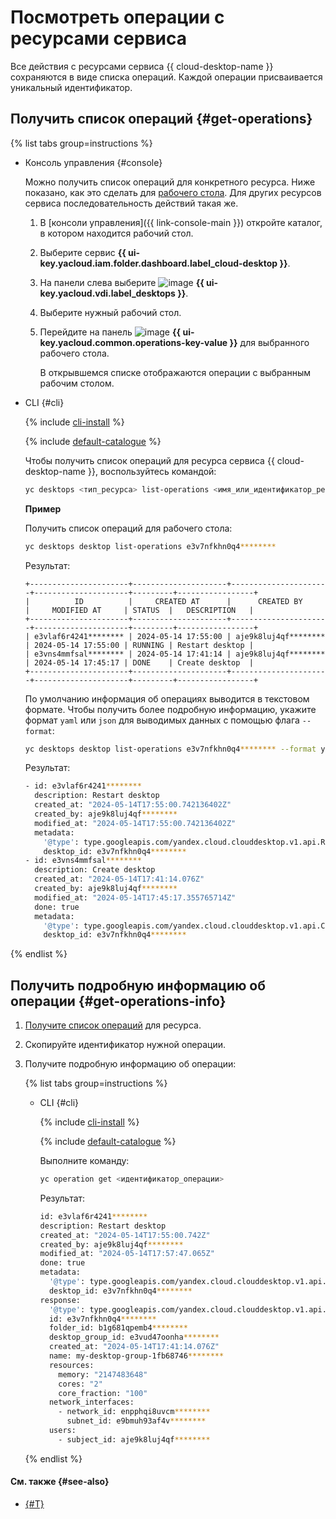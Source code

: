 # Посмотреть операции с ресурсами сервиса

Все действия с ресурсами сервиса {{ cloud-desktop-name }} сохраняются в виде списка операций. Каждой операции присваивается уникальный идентификатор.

## Получить список операций {#get-operations}

{% list tabs group=instructions %}

- Консоль управления {#console}

  Можно получить список операций для конкретного ресурса. Ниже показано, как это сделать для [рабочего стола](../concepts/desktops-and-groups.md). Для других ресурсов сервиса последовательность действий такая же.

  1. В [консоли управления]({{ link-console-main }}) откройте каталог, в котором находится рабочий стол.
  1. Выберите сервис **{{ ui-key.yacloud.iam.folder.dashboard.label_cloud-desktop }}**.
  1. На панели слева выберите ![image](../../_assets/console-icons/display.svg) **{{ ui-key.yacloud.vdi.label_desktops }}**.
  1. Выберите нужный рабочий стол.
  1. Перейдите на панель ![image](../../_assets/console-icons/list-check.svg) **{{ ui-key.yacloud.common.operations-key-value }}** для выбранного рабочего стола.

     В открывшемся списке отображаются операции с выбранным рабочим столом.

- CLI {#cli}

  {% include [cli-install](../../_includes/cli-install.md) %}

  {% include [default-catalogue](../../_includes/default-catalogue.md) %}

  Чтобы получить список операций для ресурса сервиса {{ cloud-desktop-name }}, воспользуйтесь командой:

  ```bash
  yc desktops <тип_ресурса> list-operations <имя_или_идентификатор_ресурса>
  ```

  **Пример**

  Получить список операций для рабочего стола:

  ```bash
  yc desktops desktop list-operations e3v7nfkhn0q4********
  ```

  Результат:

  ```text
  +----------------------+---------------------+----------------------+---------------------+---------+-----------------+
  |          ID          |     CREATED AT      |      CREATED BY      |     MODIFIED AT     | STATUS  |   DESCRIPTION   |
  +----------------------+---------------------+----------------------+---------------------+---------+-----------------+
  | e3vlaf6r4241******** | 2024-05-14 17:55:00 | aje9k8luj4qf******** | 2024-05-14 17:55:00 | RUNNING | Restart desktop |
  | e3vns4mmfsal******** | 2024-05-14 17:41:14 | aje9k8luj4qf******** | 2024-05-14 17:45:17 | DONE    | Create desktop  |
  +----------------------+---------------------+----------------------+---------------------+---------+-----------------+
  ```

  По умолчанию информация об операциях выводится в текстовом формате. Чтобы получить более подробную информацию, укажите формат `yaml` или `json` для выводимых данных с помощью флага `--format`:

  ```bash
  yc desktops desktop list-operations e3v7nfkhn0q4******** --format yaml
  ```

  Результат:

  ```bash
  - id: e3vlaf6r4241********
    description: Restart desktop
    created_at: "2024-05-14T17:55:00.742136402Z"
    created_by: aje9k8luj4qf********
    modified_at: "2024-05-14T17:55:00.742136402Z"
    metadata:
      '@type': type.googleapis.com/yandex.cloud.clouddesktop.v1.api.RestartDesktopMetadata
      desktop_id: e3v7nfkhn0q4********
  - id: e3vns4mmfsal********
    description: Create desktop
    created_at: "2024-05-14T17:41:14.076Z"
    created_by: aje9k8luj4qf********
    modified_at: "2024-05-14T17:45:17.355765714Z"
    done: true
    metadata:
      '@type': type.googleapis.com/yandex.cloud.clouddesktop.v1.api.CreateDesktopMetadata
      desktop_id: e3v7nfkhn0q4********
  ```

{% endlist %}

## Получить подробную информацию об операции {#get-operations-info}

1. [Получите список операций](#get-operations) для ресурса.
1. Скопируйте идентификатор нужной операции.
1. Получите подробную информацию об операции:

    {% list tabs group=instructions %}

    - CLI {#cli}

      {% include [cli-install](../../_includes/cli-install.md) %}

      {% include [default-catalogue](../../_includes/default-catalogue.md) %}

      Выполните команду:

      ```bash
      yc operation get <идентификатор_операции>
      ```

      Результат:

      ```bash
      id: e3vlaf6r4241********
      description: Restart desktop
      created_at: "2024-05-14T17:55:00.742Z"
      created_by: aje9k8luj4qf********
      modified_at: "2024-05-14T17:57:47.065Z"
      done: true
      metadata:
        '@type': type.googleapis.com/yandex.cloud.clouddesktop.v1.api.RestartDesktopMetadata
        desktop_id: e3v7nfkhn0q4********
      response:
        '@type': type.googleapis.com/yandex.cloud.clouddesktop.v1.api.Desktop
        id: e3v7nfkhn0q4********
        folder_id: b1g681qpemb4********
        desktop_group_id: e3vud47oonha********
        created_at: "2024-05-14T17:41:14.076Z"
        name: my-desktop-group-1fb68746********
        resources:
          memory: "2147483648"
          cores: "2"
          core_fraction: "100"
        network_interfaces:
          - network_id: enpphqi8uvcm********
            subnet_id: e9bmuh93af4v********
        users:
          - subject_id: aje9k8luj4qf********
      ```

    {% endlist %}

#### См. также {#see-also}

* [{#T}](../../api-design-guide/concepts/about-async.md)